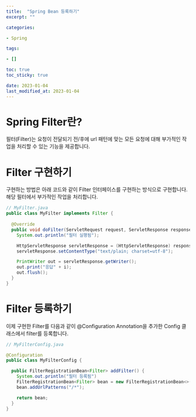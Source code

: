 ```yaml
---
title:  "Spring Bean 등록하기"
excerpt: ""

categories:

- Spring

tags:

- []

toc: true
toc_sticky: true

date: 2023-01-04
last_modified_at: 2023-01-04
---
```


# Spring Filter란?
필터(Filter)는 요청이 전달되기 전/후에 url 패턴에 맞는 모든 요청에 대해 부가적인 작업을 처리할 수 있는 기능을 제공합니다.

# Filter 구현하기
구현하는 방법은 아래 코드와 같이 Filter 인터페이스를 구현하는 방식으로 구현합니다. 해당 필터에서 부가적인 작업을 처리합니다.


```java
// MyFilter.java
public class MyFilter implements Filter {
  
  @Override
  public void doFilter(ServletRequest request, ServletResponse response, FilterChain chain) throws IOException, ServletException {
    System.out.println("필터 실행됨");

    HttpServletResponse servletResponse = (HttpServletResponse) response;
    servletResponse.setContentType("text/plain; charset=utf-8");

    PrintWriter out = servletResponse.getWriter();
    out.print("응답" + i);
    out.flush();
  }
} 
```

# Filter 등록하기
이제 구현한 Filter를 다음과 같이 @Configuration Annotation을 추가한 Config 클래스에서 filter를 등록합니다.

```java
// MyFilterConfig.java

@Configuration
public class MyFilterConfig {

  public FilterRegistrationBean<Filter> addFilter() {
    System.out.println("필터 등록됨")
    FilterRegistrationBean<Filter> bean = new FilterRegistrationBean<>(new MyFilter(eventNotify));
    bean.addUrlPatterns("/*");

    return bean;
  }
}
```
